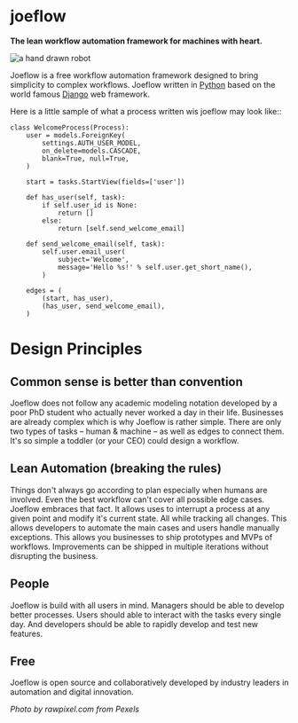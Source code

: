 joeflow
=======

**The lean workflow automation framework for machines with heart.**

![a hand drawn robot](docs/img/pexels-photo-1020325.jpeg)

Joeflow is a free workflow automation framework designed to bring simplicity
to complex workflows. Joeflow written in [Python][python] based on the world famous
[Django][django] web framework.

[python]: https://python.org
[django]: https://www.djangoproject.com/

Here is a little sample of what a process written wis joeflow may look like::

    class WelcomeProcess(Process):
        user = models.ForeignKey(
            settings.AUTH_USER_MODEL,
            on_delete=models.CASCADE,
            blank=True, null=True,
        )

        start = tasks.StartView(fields=['user'])

        def has_user(self, task):
            if self.user_id is None:
                return []
            else:
                return [self.send_welcome_email]

        def send_welcome_email(self, task):
            self.user.email_user(
                subject='Welcome',
                message='Hello %s!' % self.user.get_short_name(),
            )

        edges = (
            (start, has_user),
            (has_user, send_welcome_email),
        )

Design Principles
=================

Common sense is better than convention
--------------------------------------

Joeflow does not follow any academic modeling notation developed by a poor PhD
student who actually never worked a day in their life. Businesses are already
complex which is why Joeflow is rather simple. There are only two types of
tasks – human & machine – as well as edges to connect them. It's so simple a
toddler (or your CEO) could design a workflow.

Lean Automation (breaking the rules)
------------------------------------

Things don't always go according to plan especially when humans are involved.
Even the best workflow can't cover all possible edge cases. Joeflow
embraces that fact. It allows uses to interrupt a process at any given point
and modify it's current state. All while tracking all changes. This allows
developers to automate the main cases and users handle manually exceptions.
This allows you businesses to ship prototypes and MVPs of workflows.
Improvements can be shipped in multiple iterations without disrupting the
business.

People
------

Joeflow is build with all users in mind. Managers should be able to develop
better processes. Users should able to interact with the tasks every single
day. And developers should be able to rapidly develop and test new features.

Free
----

Joeflow is open source and collaboratively developed by industry leaders in
automation and digital innovation.

*Photo by rawpixel.com from Pexels*
